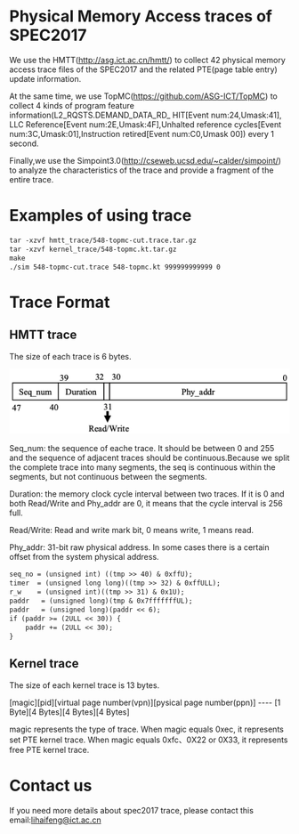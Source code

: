 # Physical Memory Access traces of SPEC2017
We use the HMTT(http://asg.ict.ac.cn/hmtt/) to collect 42 physical memory access trace files of the SPEC2017 and the related PTE(page table entry) update information. 

At the same time, we use TopMC(https://github.com/ASG-ICT/TopMC) to collect 4 kinds of program feature information(L2_RQSTS.DEMAND_DATA_RD_ HIT[Event num:24,Umask:41], LLC Reference[Event num:2E,Umask:4F],Unhalted reference cycles[Event num:3C,Umask:01],Instruction retired[Event num:C0,Umask 00]) every 1 second.

Finally,we use the Simpoint3.0(http://cseweb.ucsd.edu/~calder/simpoint/) to analyze the characteristics of the trace and provide a fragment of the entire trace.

# Examples of using trace

```
tar -xzvf hmtt_trace/548-topmc-cut.trace.tar.gz
tar -xzvf kernel_trace/548-topmc.kt.tar.gz
make
./sim 548-topmc-cut.trace 548-topmc.kt 999999999999 0
```



# Trace Format
## HMTT trace
The size of each trace is 6 bytes.

![](https://github.com/ASG-ICT/SPEC2017-Trace/blob/main/pic/hmtt-trace.png)

Seq_num: the sequence of eache trace. It should be between 0 and 255 and the sequence of adjacent traces should be continuous.Because we split the complete trace into many segments, the seq is continuous within the segments, but not continuous between the segments.

Duration: the memory clock cycle interval between two traces. If it is 0 and both Read/Write and Phy_addr are 0, it means that the cycle interval is 256 full.

Read/Write: Read and write mark bit, 0 means write, 1 means read.

Phy_addr: 31-bit raw physical address. In some cases there is a certain offset from the system physical address.

```
seq_no = (unsigned int) ((tmp >> 40) & 0xffU);
timer  = (unsigned long long)((tmp >> 32) & 0xffULL);
r_w    = (unsigned int)((tmp >> 31) & 0x1U);
paddr   = (unsigned long)(tmp & 0x7fffffffUL);
paddr   = (unsigned long)(paddr << 6);
if (paddr >= (2ULL << 30)) {
    paddr += (2ULL << 30);
}
```

## Kernel trace
The size of each kernel trace is 13 bytes.

[magic][pid][virtual page number(vpn)][pysical page number(ppn)]  ---- [1 Byte][4 Bytes][4 Bytes][4 Bytes]

magic represents the type of trace. When magic equals 0xec, it represents set PTE kernel trace. When magic equals 0xfc、0X22 or 0X33, it represents free PTE kernel trace.

# Contact us
If you need more details about spec2017 trace, please contact this email:lihaifeng@ict.ac.cn

